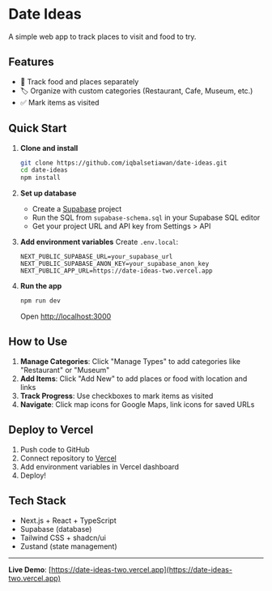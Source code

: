 # Date Ideas

A simple web app to track places to visit and food to try.

## Features

- 📍 Track food and places separately
- 🏷️ Organize with custom categories (Restaurant, Cafe, Museum, etc.)
- ✅ Mark items as visited

## Quick Start

1. **Clone and install**
   ```bash
   git clone https://github.com/iqbalsetiawan/date-ideas.git
   cd date-ideas
   npm install
   ```

2. **Set up database**
   - Create a [Supabase](https://supabase.com) project
   - Run the SQL from `supabase-schema.sql` in your Supabase SQL editor
   - Get your project URL and API key from Settings > API

3. **Add environment variables**
   Create `.env.local`:
   ```
   NEXT_PUBLIC_SUPABASE_URL=your_supabase_url
   NEXT_PUBLIC_SUPABASE_ANON_KEY=your_supabase_anon_key
   NEXT_PUBLIC_APP_URL=https://date-ideas-two.vercel.app
   ```

4. **Run the app**
   ```bash
   npm run dev
   ```
   Open [http://localhost:3000](http://localhost:3000)

## How to Use

1. **Manage Categories**: Click "Manage Types" to add categories like "Restaurant" or "Museum"
2. **Add Items**: Click "Add New" to add places or food with location and links
3. **Track Progress**: Use checkboxes to mark items as visited
4. **Navigate**: Click map icons for Google Maps, link icons for saved URLs

## Deploy to Vercel

1. Push code to GitHub
2. Connect repository to [Vercel](https://vercel.com)
3. Add environment variables in Vercel dashboard
4. Deploy!

## Tech Stack

- Next.js + React + TypeScript
- Supabase (database)
- Tailwind CSS + shadcn/ui
- Zustand (state management)

---

**Live Demo**: [https://date-ideas-two.vercel.app](https://date-ideas-two.vercel.app)